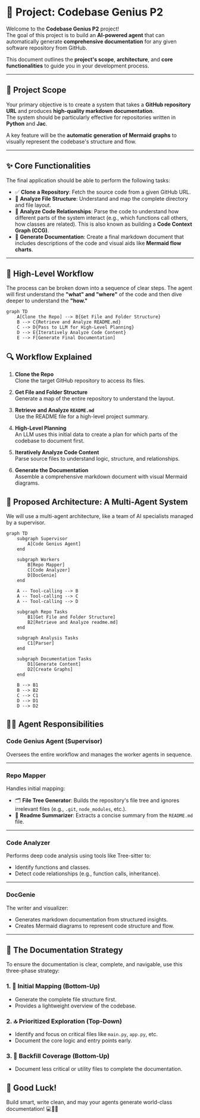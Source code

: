 # 🚀 Project: Codebase Genius P2

Welcome to the **Codebase Genius P2** project!  
The goal of this project is to build an **AI-powered agent** that can automatically generate **comprehensive documentation** for any given software repository from GitHub.

This document outlines the **project's scope**, **architecture**, and **core functionalities** to guide you in your development process.

---

## 🧭 Project Scope

Your primary objective is to create a system that takes a **GitHub repository URL** and produces **high-quality markdown documentation**.  
The system should be particularly effective for repositories written in **Python** and **Jac**.

A key feature will be the **automatic generation of Mermaid graphs** to visually represent the codebase's structure and flow.

---

## ✨ Core Functionalities

The final application should be able to perform the following tasks:

- ✅ **Clone a Repository**: Fetch the source code from a given GitHub URL.
- 📁 **Analyze File Structure**: Understand and map the complete directory and file layout.
- 🧠 **Analyze Code Relationships**: Parse the code to understand how different parts of the system interact (e.g., which functions call others, how classes are related). This is also known as building a **Code Context Graph (CCG)**.
- 📝 **Generate Documentation**: Create a final markdown document that includes descriptions of the code and visual aids like **Mermaid flow charts**.

---

## 🔄 High-Level Workflow

The process can be broken down into a sequence of clear steps. The agent will first understand the **"what" and "where"** of the code and then dive deeper to understand the **"how."**

```mermaid
graph TD
    A[Clone the Repo] --> B{Get File and Folder Structure}
    B --> C{Retrieve and Analyze README.md}
    C --> D{Pass to LLM for High-Level Planning}
    D --> E{Iteratively Analyze Code Content}
    E --> F[Generate Final Documentation]
```

## 🔍 Workflow Explained

1. **Clone the Repo**  
   Clone the target GitHub repository to access its files.

2. **Get File and Folder Structure**  
   Generate a map of the entire repository to understand the layout.

3. **Retrieve and Analyze `README.md`**  
   Use the README file for a high-level project summary.

4. **High-Level Planning**  
   An LLM uses this initial data to create a plan for which parts of the codebase to document first.

5. **Iteratively Analyze Code Content**  
   Parse source files to understand logic, structure, and relationships.

6. **Generate the Documentation**  
   Assemble a comprehensive markdown document with visual Mermaid diagrams.


## 🧠 Proposed Architecture: A Multi-Agent System

We will use a multi-agent architecture, like a team of AI specialists managed by a supervisor.

```mermaid
graph TD
    subgraph Supervisor
        A[Code Genius Agent]
    end

    subgraph Workers
        B[Repo Mapper]
        C[Code Analyzer]
        D[DocGenie]
    end

    A -- Tool-calling --> B
    A -- Tool-calling --> C
    A -- Tool-calling --> D

    subgraph Repo Tasks
        B1[Get File and Folder Structure]
        B2[Retrieve and Analyze readme.md]
    end

    subgraph Analysis Tasks
        C1[Parser]
    end

    subgraph Documentation Tasks
        D1[Generate Content]
        D2[Create Graphs]
    end

    B --> B1
    B --> B2
    C --> C1
    D --> D1
    D --> D2
```


## 🧑‍💼 Agent Responsibilities

### **Code Genius Agent (Supervisor)**
Oversees the entire workflow and manages the worker agents in sequence.

---

### **Repo Mapper**
Handles initial mapping:

- 🗂 **File Tree Generator**: Builds the repository's file tree and ignores irrelevant files (e.g., `.git`, `node_modules`, etc.).
- 📄 **Readme Summarizer**: Extracts a concise summary from the `README.md` file.

---

### **Code Analyzer**
Performs deep code analysis using tools like Tree-sitter to:

- Identify functions and classes.
- Detect code relationships (e.g., function calls, inheritance).

---

### **DocGenie**
The writer and visualizer:

- Generates markdown documentation from structured insights.
- Creates Mermaid diagrams to represent code structure and flow.

---

## 🧭 The Documentation Strategy

To ensure the documentation is clear, complete, and navigable, use this three-phase strategy:

### 1. 📌 Initial Mapping (Bottom-Up)
- Generate the complete file structure first.
- Provides a lightweight overview of the codebase.

### 2. 🔝 Prioritized Exploration (Top-Down)
- Identify and focus on critical files like `main.py`, `app.py`, etc.
- Document the core logic and entry points early.

### 3. 🧩 Backfill Coverage (Bottom-Up)
- Document less critical or utility files to complete the documentation.


## 🎉 Good Luck!

Build smart, write clean, and may your agents generate world-class documentation! 💻📄✨
